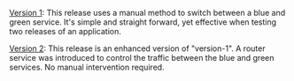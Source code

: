 [Version 1](./version-1):  This release uses a manual method to switch between a blue and green service.  It's simple and straight forward, yet effective when testing two releases of an application.

[Version 2](./version-2):  This release is an enhanced version of "version-1".  A router service was introduced to control the traffic between the blue and green services.  No manual intervention required.
